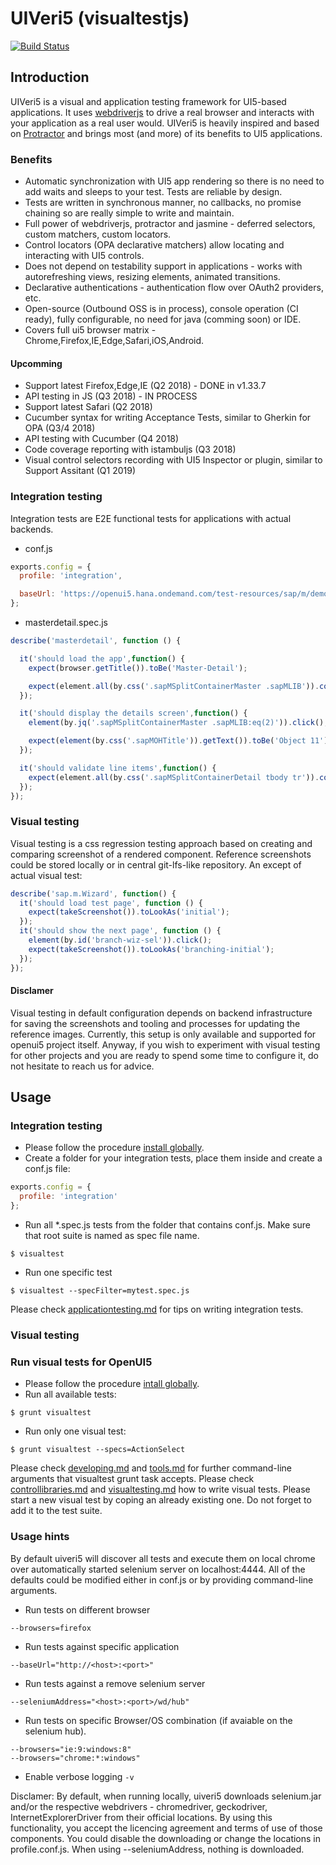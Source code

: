 # UIVeri5 (visualtestjs)

[![Build Status](https://travis-ci.mo.sap.corp/ui5delivery/visualtestjs.svg?token=q7q1Fy6Pv7CUxGsy7QiW&branch=master)](https://travis-ci.mo.sap.corp/ui5delivery/visualtestjs)

## Introduction
UIVeri5 is a visual and application testing framework for UI5-based applications. It uses
[webdriverjs](https://code.google.com/p/selenium/wiki/WebDriverJs) to drive a real browser and interacts with your
application as a real user would. UIVeri5 is heavily inspired and based on [Protractor](http://www.protractortest.org/)
and brings most (and more) of its benefits to UI5 applications.

### Benefits
* Automatic synchronization with UI5 app rendering so there is no need to add waits and sleeps to your test. Tests are reliable by design.
* Tests are written in synchronous manner, no callbacks, no promise chaining so are really simple to write and maintain.
* Full power of webdriverjs, protractor and jasmine - deferred selectors, custom matchers, custom locators.
* Control locators (OPA declarative matchers) allow locating and interacting with UI5 controls.
* Does not depend on testability support in applications - works with autorefreshing views, resizing elements, animated transitions.
* Declarative authentications - authentication flow over OAuth2 providers, etc.
* Open-source (Outbound OSS is in process), console operation (CI ready), fully configurable, no need for java (comming soon) or IDE.
* Covers full ui5 browser matrix - Chrome,Firefox,IE,Edge,Safari,iOS,Android.

#### Upcomming 
* Support latest Firefox,Edge,IE (Q2 2018) - DONE in v1.33.7
* API testing in JS (Q3 2018) - IN PROCESS
* Support latest Safari (Q2 2018)
* Cucumber syntax for writing Acceptance Tests, similar to Gherkin for OPA (Q3/4 2018)
* API testing with Cucumber (Q4 2018)
* Code coverage reporting with istambuljs (Q3 2018)
* Visual control selectors recording with UI5 Inspector or plugin, similar to Support Assitant (Q1 2019)

### Integration testing
Integration tests are E2E functional tests for applications with actual backends. 
* conf.js
```js
exports.config = {
  profile: 'integration',

  baseUrl: 'https://openui5.hana.ondemand.com/test-resources/sap/m/demokit/master-detail/webapp/test/mockServer.html',
};
```
* masterdetail.spec.js
```js
describe('masterdetail', function () {

  it('should load the app',function() {
    expect(browser.getTitle()).toBe('Master-Detail');

    expect(element.all(by.css('.sapMSplitContainerMaster .sapMLIB')).count()).toBe(21);
  });

  it('should display the details screen',function() {
    element(by.jq('.sapMSplitContainerMaster .sapMLIB:eq(2)')).click();

    expect(element(by.css('.sapMOHTitle')).getText()).toBe('Object 11');
  });

  it('should validate line items',function() {
    expect(element.all(by.css('.sapMSplitContainerDetail tbody tr')).count()).toBe(2);
  });
});
```

### Visual testing
Visual testing is a css regression testing approach based on creating and comparing screenshot of a rendered component.
Reference screenshots could be stored locally or in central git-lfs-like repository.
An except of actual visual test:
```js
describe('sap.m.Wizard', function() {
  it('should load test page', function () {
    expect(takeScreenshot()).toLookAs('initial');
  });
  it('should show the next page', function () {
    element(by.id('branch-wiz-sel')).click();
    expect(takeScreenshot()).toLookAs('branching-initial');
  });
});
```
#### Disclamer
Visual testing in default configuration depends on backend infrastructure for saving the screenshots and tooling and processes for updating the reference images. Currently, this setup is only available and supported for openui5 project itself.
Anyway, if you wish to experiment with visual testing for other projects and you are ready to spend some time to configure it, do not hesitate to reach us for advice.

## Usage

### Integration testing
* Please follow the procedure [install globally](docs/installation.md).
* Create a folder for your integration tests, place them inside and create a conf.js file:
```js
exports.config = {
  profile: 'integration'
};
```
* Run all *.spec.js tests from the folder that contains conf.js. Make sure that root suite is named as spec file name.
```
$ visualtest
```
* Run one specific test
```
$ visualtest --specFilter=mytest.spec.js
```
Please check [applicationtesting.md](docs/usage/applicationtesting.md) for tips on writing integration tests.

### Visual testing

### Run visual tests for OpenUI5
* Please follow the procedure [intall globally](docs/installation.md).
* Run all available tests:
```
$ grunt visualtest
```
* Run only one visual test:
```
$ grunt visualtest --specs=ActionSelect
```
Please check [developing.md](https://github.com/SAP/openui5/blob/master/docs/developing.md) and
[tools.md](https://github.com/SAP/openui5/blob/master/docs/tools.md) for further command-line arguments that
visualtest grunt task accepts. Please check [controllibraries.md](https://github.com/SAP/openui5/blob/master/docs/controllibraries.md)
and [visualtesting.md](docs/usage/visualtesting.md) how to write visual tests.
Please start a new visual test by coping an already existing one. Do not forget to add it to the test suite.

### Usage hints

By default uiveri5 will discover all tests and execute them on local chrome
over automatically started selenium server on localhost:4444.
All of the defaults could be modified either in conf.js or by providing command-line arguments.

* Run tests on different browser
```
--browsers=firefox
```
* Run tests against specific application
```
--baseUrl="http://<host>:<port>"
```
* Run tests against a remove selenium server
```
--seleniumAddress="<host>:<port>/wd/hub"
```
* Run tests on specific Browser/OS combination (if avaiable on the selenium hub).
```
--browsers="ie:9:windows:8"
--browsers="chrome:*:windows"
```
* Enable verbose logging
`-v`

Disclamer:
By default, when running locally, uiveri5 downloads selenium.jar and/or the respective webdrivers - chromedriver, geckodriver, InternetExplorerDriver from their official locations. By using this functionality, you accept the licencing agreement and terms of use of those components. You could disable the downloading or change the locations in profile.conf.js. 
When using --seleniumAddress, nothing is downloaded. 
